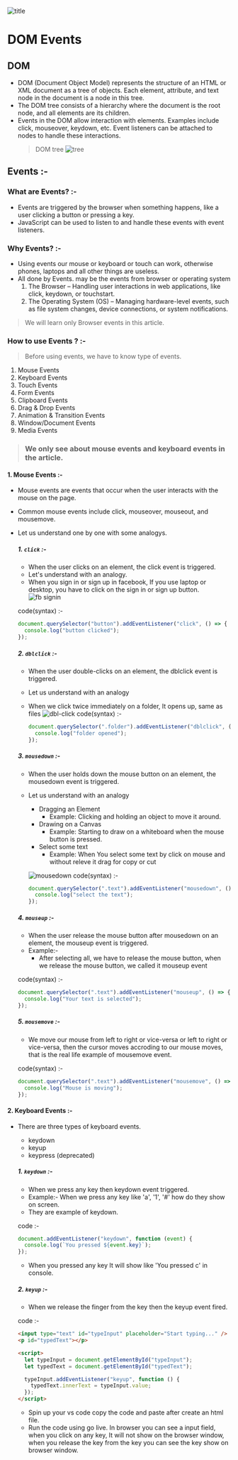 ![title](./images/title.webp)

# DOM Events

## DOM

- DOM (Document Object Model) represents the structure of an HTML or XML document as a tree of objects. Each element, attribute, and text node in the document is a node in this tree.
- The DOM tree consists of a hierarchy where the document is the root node, and all elements are its children.
- Events in the DOM allow interaction with elements. Examples include click, mouseover, keydown, etc. Event listeners can be attached to nodes to handle these interactions.
  > DOM tree
  > ![tree](./images/tree.png)

## Events :-

### What are Events? :-

- Events are triggered by the browser when something happens, like a user clicking a button or pressing a key.
- JavaScript can be used to listen to and handle these events with event listeners.

### Why Events? :-

- Using events our mouse or keyboard or touch can work, otherwise phones, laptops and all other things are useless.
- All done by Events. may be the events from browser or operating system
  1. The Browser – Handling user interactions in web applications, like click, keydown, or touchstart.
  2. The Operating System (OS) – Managing hardware-level events, such as file system changes, device connections, or system notifications.

> We will learn only Browser events in this article.

### How to use Events ? :-

> Before using events, we have to know type of events.

1. Mouse Events
2. Keyboard Events
3. Touch Events
4. Form Events
5. Clipboard Events
6. Drag & Drop Events
7. Animation & Transition Events
8. Window/Document Events
9. Media Events

> ### We only see about mouse events and keyboard events in the article.

#### 1. Mouse Events :-

- Mouse events are events that occur when the user interacts with the mouse on the page.
- Common mouse events include click, mouseover, mouseout, and mousemove.
- Let us understand one by one with some analogys.

  ##### 1. `click` :-

  - When the user clicks on an element, the click event is triggered.
  - Let's understand with an analogy.
  - When you sign in or sign up in facebook, If you use laptop or desktop, you have to click on the sign in or sign up button.
    ![fb signin](./images/fb.jpg)

  code(syntax) :-

  ```javascript
  document.querySelector("button").addEventListener("click", () => {
    console.log("button clicked");
  });
  ```

  ##### 2. `dblclick` :-

  - When the user double-clicks on an element, the dblclick event is triggered.
  - Let us understand with an analogy
  - When we click twice immediately on a folder, It opens up, same as files
    ![dbl-click](./images/dbl-click.webp)
    code(syntax) :-

    ```javascript
    document.querySelector(".folder").addEventListener("dblclick", () => {
      console.log("folder opened");
    });
    ```

  ##### 3. `mousedown` :-

  - When the user holds down the mouse button on an element, the mousedown event is triggered.
  - Let us understand with an analogy

    - Dragging an Element
      - Example: Clicking and holding an object to move it around.
    - Drawing on a Canvas
      - Example: Starting to draw on a whiteboard when the mouse button is pressed.
    - Select some text
      - Example: When You select some text by click on mouse and without releve it drag for copy or cut

    ![mousedown](./images/mousedown.png)
    code(syntax) :-

    ```javascript
    document.querySelector(".text").addEventListener("mousedown", () => {
      console.log("select the text");
    });
    ```

  ##### 4. `mouseup` :-

  - When the user release the mouse button after mousedown on an element, the mouseup event is triggered.
  - Example:-
    - After selecting all, we have to release the mouse button, when we release the mouse button, we called it mouseup event

  code(syntax) :-

  ```javascript
  document.querySelector(".text").addEventListener("mouseup", () => {
    console.log("Your text is selected");
  });
  ```

  ##### 5. `mousemove` :-

  - We move our mouse from left to right or vice-versa or left to right or vice-versa, then the cursor moves accroding to our mouse moves, that is the real life example of mousemove event.

  code(syntax) :-

  ```javascript
  document.querySelector(".text").addEventListener("mousemove", () => {
    console.log("Mouse is moving");
  });
  ```

#### 2. Keyboard Events :-

- There are three types of keyboard events.

  - keydown
  - keyup
  - keypress (deprecated)

  ##### 1. `keydown` :-

  - When we press any key then keydown event triggered.
  - Example:- When we press any key like 'a', '1', '#' how do they show on screen.
  - They are example of keydown.

  code :-

  ```javascript
  document.addEventListener("keydown", function (event) {
    console.log(`You pressed ${event.key}`);
  });
  ```

  - When you pressed any key It will show like 'You pressed c' in console.

  ##### 2. `keyup` :-

  - When we release the finger from the key then the keyup event fired.

  code :-

  ```html
  <input type="text" id="typeInput" placeholder="Start typing..." />
  <p id="typedText"></p>

  <script>
    let typeInput = document.getElementById("typeInput");
    let typedText = document.getElementById("typedText");

    typeInput.addEventListener("keyup", function () {
      typedText.innerText = typeInput.value;
    });
  </script>
  ```

  - Spin up your vs code copy the code and paste after create an html file.
  - Run the code using go live. In browser you can see a input field, when you click on any key, It will not show on the browser window, when you release the key from the key you can see the key show on browser window.
